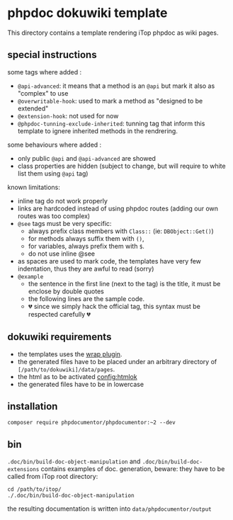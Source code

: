 # phpdoc dokuwiki template
This directory contains a template rendering iTop phpdoc as wiki pages.



## special instructions

some tags where added : 
 * `@api-advanced`: it means that a method is an `@api` but mark it also as "complex" to use
 * `@overwritable-hook`: used to mark a method as "designed to be extended"
 * `@extension-hook`: not used for now 
 * `@phpdoc-tunning-exclude-inherited`: tunning tag that inform this template to ignere inherited methods in the rendrering.

some behaviours where added :
 * only public `@api` and `@api-advanced` are showed
 * class properties are hidden (subject to change, but will require to white list them using `@api` tag)
 
known limitations:
 * inline tag do not work properly
 * links are hardcoded instead of using phpdoc routes (adding our own routes was too complex)
 * `@see` tags must be very specific: 
   * always prefix class members with `Class::` (ie: `DBObject::Get()`) 
   * for methods always suffix them with `()`, 
   * for variables, always prefix them with `$`.
   * do not use inline @see 
 * as spaces are used to mark code, the templates have very few indentation, thus they are awful to read (sorry)
 * `@example` 
   * the sentence in the first line (next to the tag) is the title, it  must be enclose by double quotes 
   * the following lines are the sample code. 
   * 💔 since we simply hack the official tag, this syntax must be respected carefully 💔
    
 

## dokuwiki requirements
 * the templates uses the [wrap plugin](https://www.dokuwiki.org/plugin:wrap).
 * the generated files have to be placed under an arbitrary directory of `[/path/to/dokuwiki]/data/pages`.
 * the html as to be activated [config:htmlok](https://www.dokuwiki.org/config:htmlok)
 * the generated files have to be in lowercase

## installation
```
composer require phpdocumentor/phpdocumentor:~2 --dev
```

## bin
`.doc/bin/build-doc-object-manipulation` and `.doc/bin/build-doc-extensions` contains examples of doc. generation, beware: they have to be called from iTop root directory:
```shell
cd /path/to/itop/
./.doc/bin/build-doc-object-manipulation
``` 

the resulting documentation is written into `data/phpdocumentor/output`